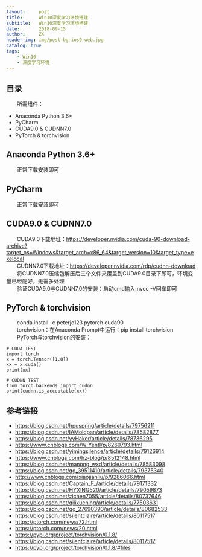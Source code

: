 ```yaml
---
layout:     post
title:      Win10深度学习环境搭建
subtitle:   Win10深度学习环境搭建
date:       2018-09-15
author:     ZX
header-img: img/post-bg-ios9-web.jpg
catalog: true
tags:
    - Win10
    - 深度学习环境
---
```


## 目录
&emsp;&emsp;所需组件：  

- Anaconda Python 3.6+
- PyCharm
- CUDA9.0 & CUDNN7.0
- PyTorch & torchvision

## Anaconda Python 3.6+
&emsp;&emsp;正常下载安装即可  

## PyCharm
&emsp;&emsp;正常下载安装即可  

## CUDA9.0 & CUDNN7.0
&emsp;&emsp;CUDA9.0下载地址：https://developer.nvidia.com/cuda-90-download-archive?target_os=Windows&target_arch=x86_64&target_version=10&target_type=exelocal  
&emsp;&emsp;CUDNN7.0下载地址：https://developer.nvidia.com/rdp/cudnn-download  
&emsp;&emsp;将CUDNN7.0压缩包解压后三个文件夹覆盖到CUDA9.0目录下即可，环境变量已经配好，无需多处理  
&emsp;&emsp;验证CUDA9.0与CUDNN7.0的安装：启动cmd输入:nvcc -V回车即可  

## PyTorch & torchvision
&emsp;&emsp;conda install -c peterjc123 pytorch cuda90  
&emsp;&emsp;torchvision：在Anaconda Prompt中运行：pip install torchvision  
&emsp;&emsp;PyTorch与torchvision的安装：  
```
# CUDA TEST
import torch
x = torch.Tensor([1.0])
xx = x.cuda()
print(xx)
 
# CUDNN TEST
from torch.backends import cudnn
print(cudnn.is_acceptable(xx))
```

## 参考链接
- https://blog.csdn.net/hpuspring/article/details/79756211
- https://blog.csdn.net/IAMoldpan/article/details/78582877
- https://blog.csdn.net/yyHaker/article/details/78736295
- https://www.cnblogs.com/W-Yentl/p/8260793.html
- https://blog.csdn.net/yimingsilence/article/details/79126914
- https://www.cnblogs.com/hz-blog/p/8512148.html
- https://blog.csdn.net/manong_wxd/article/details/78583098
- https://blog.csdn.net/qq_39511410/article/details/79375340
- http://www.cnblogs.com/xiaojianliu/p/9286066.html
- https://blog.csdn.net/Captain_F_/article/details/79171332
- https://blog.csdn.net/HYXING520/article/details/79059873
- https://blog.csdn.net/zichen7055/article/details/80737646
- https://blog.csdn.net/qilixuening/article/details/77503631
- https://blog.csdn.net/qq_27690393/article/details/80682533
- https://blog.csdn.net/silentclaire/article/details/80117517
- https://ptorch.com/news/72.html
- https://ptorch.com/news/20.html
- https://pypi.org/project/torchvision/0.1.8/
- https://blog.csdn.net/silentclaire/article/details/80117517
- https://pypi.org/project/torchvision/0.1.8/#files

